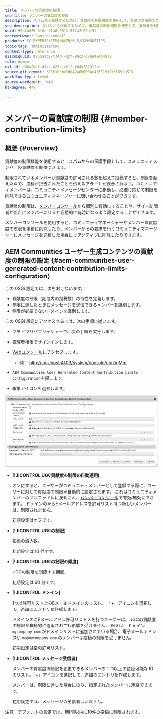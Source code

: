 ```yaml
---
title: メンバーの貢献度の制限
seo-title: メンバーの貢献度の制限
description: スパムから保護するために、貢献度の制限機能を使用して、貢献度を制限できます
seo-description: スパムから保護するために、貢献度の制限機能を使用して、貢献度を制限できます
uuid: 99b2a855-3f0d-41a0-9572-517a7f29af9f
contentOwner: Janice Kendall
products: SG_EXPERIENCEMANAGER/6.5/COMMUNITIES
topic-tags: administering
content-type: reference
discoiquuid: d855aac2-f34d-402f-9dc3-c7ad494b45f2
role: Admin
exl-id: d00a8eb2-47ce-425a-a312-f043f82912be
source-git-commit: 603518dbe3d842a08900ac40651919c55392b573
workflow-type: tm+mt
source-wordcount: '449'
ht-degree: 44%

---
```


# メンバーの貢献度の制限 {#member-contribution-limits}

## 概要 {#overview}

貢献度の制限機能を使用すると、スパムからの保護手段として、コミュニティメンバーの貢献度を制限できます。

制限されているメンバーが貢献度の許可される数を超えて投稿すると、制限を超えたので、投稿が拒否されたことを伝えるアラートが表示されます。コミュニティメンバーは、コミュニティメッセージセンターに移動し、必要に応じて制限を削除できるコミュニティマネージャーに問い合わせることができます。

貢献度の制限は、[メンバーコンソール](members.md)から個別に有効にすることや、サイト訪問者が新たにメンバーになると自動的に有効になるよう設定することができます。

メンバーコンソールを使用すると、コミュニティマネージャーがメンバーの貢献度の制限を事前に削除したり、メンバーがその要求を行うコミュニティマネージャーにメッセージを送信した場合にリアクティブに削除したりできます。

## AEM Communities ユーザー生成コンテンツの貢献度の制限の設定 {#aem-communities-user-generated-content-contribution-limits-configuration}

この OSGi 設定では、次をおこないます。：

* 貢献度の制限（期間内の投稿数）の特性を定義します。
* 制限に達したときにメッセージを送信できるメンバーを識別します。
* 制限が必要でないドメインを識別します。

この OSGi 設定にアクセスするには、次の手順に従います。

* プライマリパブリッシャーで、次の手順を実行します。
* 管理者権限でサインインします。
* [Webコンソール](../../help/sites-deploying/configuring-osgi.md)にアクセスします。

   * 例： [http://localhost:4503/system/console/configMgr](http://localhost:4503/system/console/configMgr)

* `AEM Communities User Generated Content Contribution Limits Configuration`を探します。
* 編集アイコンを選択します。

![configure-limits](assets/configure-limits.png)

* **[!UICONTROL UGC貢献度の制限の自動適用]**

   オンにすると、ユーザーがコミュニティメンバーとして登録する際に、ユーザーに対して貢献度の制限が自動的に設定されます。 これはコミュニティメンバーのプロファイルに反映され、[メンバーコンソール](members.md)で有効/無効にできます。 ドメインのからEメールアドレスを許可リスト持つ新しいメンバーは、制限されません。

   初期設定はオフです。

* **[!UICONTROL UGCの制限]**

   投稿の最大数。

   初期設定は 10 件です。

* **[!UICONTROL UGCの制限の頻度]**

   UGCの制限を制限する期間。

   初期設定は 60 分です。

* **[!UICONTROL ドメイン]**

   1つ以許可リスト上のEメールドメインのリスト。 「+」アイコンを選択して、追加のエントリを作成します。

   ドメインのにEメールアドレ許可リストスを持つユーザーは、UGCの貢献度の制限が自動的に適用されても影響を受けません。 例えば、ドメイン `mycompany.com` がドメインリストに追加されている場合、電子メールアドレスが `me@mycompany.com` のメンバーは投稿の制限を受けません。

   初期設定は空の許可リスト。

* **[!UICONTROL メッセージ受信者]**

   メンバーの貢献度の制限を変更できるメンバーの 1 つ以上の認証可能な ID のリスト。「+」アイコンを選択して、追加のエントリを作成します。

   メンバーは、制限に達した場合にのみ、指定されたメンバーに連絡できます。

   初期設定では、メッセージの受信者はいません。

注意：デフォルトの設定では、1時間以内に10件の投稿に制限されます。
